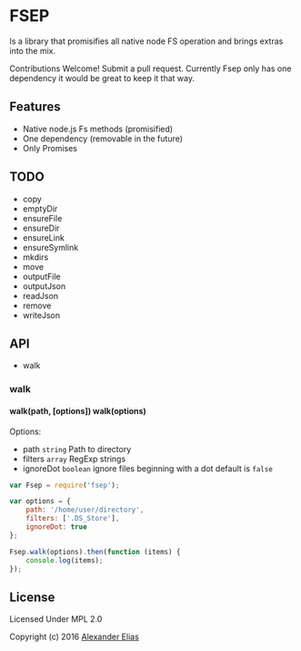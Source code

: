 # FSEP
Is a library that promisifies all native node FS operation and brings extras into the mix.

Contributions Welcome!
Submit a pull request. Currently Fsep only has one dependency it would be great to keep it that way.


## Features
- Native node.js Fs methods (promisified)
- One dependency (removable in the future)
- Only Promises


## TODO
- copy
- emptyDir
- ensureFile
- ensureDir
- ensureLink
- ensureSymlink
- mkdirs
- move
- outputFile
- outputJson
- readJson
- remove
- writeJson


## API
- walk


### walk
#### walk(path, [options])  walk(options)

Options:
- path `string` Path to directory
- filters `array` RegExp strings
- ignoreDot `boolean` ignore files beginning with a dot default is `false`

```JavaScript
var Fsep = require('fsep');

var options = {
	path: '/home/user/directory',
	filters: ['.DS_Store'],
	ignoreDot: true
};

Fsep.walk(options).then(function (items) {
	console.log(items);
});
```


## License

Licensed Under MPL 2.0

Copyright (c) 2016 [Alexander Elias](https://github.com/AlexanderElias/)
